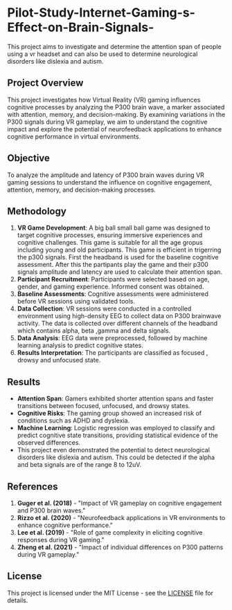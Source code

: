 # Pilot-Study-Internet-Gaming-s-Effect-on-Brain-Signals-
This project aims to investigate and determine the attention span of people using a vr headset and can also be used to determine neurological disorders like dislexia and autism.

## Project Overview

This project investigates how Virtual Reality (VR) gaming influences cognitive processes by analyzing the P300 brain wave, a marker associated with attention, memory, and decision-making. By examining variations in the P300 signals during VR gameplay, we aim to understand the cognitive impact and explore the potential of neurofeedback applications to enhance cognitive performance in virtual environments.

## Objective

To analyze the amplitude and latency of P300 brain waves during VR gaming sessions to understand the influence on cognitive engagement, attention, memory, and decision-making processes.

## Methodology

1. **VR Game Development**: A big ball small ball game was designed to target cognitive processes, ensuring immersive experiences and cognitive challenges. This game is suitable for all the age gropus including young and old participants. This game is efficient in trigerring the p300 signals. First the headband is used for the baseline cognitive assessment. After this the partipants play the game and their p300 signals amplitude and latency are used to calculate their attention span.
2. **Participant Recruitment**: Participants were selected based on age, gender, and gaming experience. Informed consent was obtained.
3. **Baseline Assessments**: Cognitive assessments were administered before VR sessions using validated tools.
4. **Data Collection**: VR sessions were conducted in a controlled environment using high-density EEG to collect data on P300 brainwave activity. The data is collected over different channels of the headband which contains alpha, beta ,gamma  and delta signals. 
5. **Data Analysis**: EEG  data were preprocessed, followed by machine learning analysis to predict cognitive states. 
6. **Results Interpretation**: The participants are classified as focused , drowsy and unfocused state. 

## Results

- **Attention Span**: Gamers exhibited shorter attention spans and faster transitions between focused, unfocused, and drowsy states.
- **Cognitive Risks**: The gaming group showed an increased risk of conditions such as ADHD and dyslexia.
- **Machine Learning**: Logistic regression was employed to classify and predict cognitive state transitions, providing statistical evidence of the observed differences.
- This project even demonstrated the potential to detect neurological disorders like dislexia and autism. This could be detected if the alpha and beta signals are of the range 8 to 12uV.


## References

1. **Guger et al. (2018)** - "Impact of VR gameplay on cognitive engagement and P300 brain waves."
2. **Rizzo et al. (2020)** - "Neurofeedback applications in VR environments to enhance cognitive performance."
3. **Lee et al. (2019)** - "Role of game complexity in eliciting cognitive responses during VR gaming."
4. **Zheng et al. (2021)** - "Impact of individual differences on P300 patterns during VR gameplay."


## License

This project is licensed under the MIT License - see the [LICENSE](./LICENSE) file for details.
